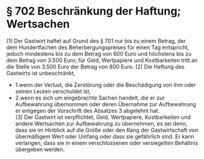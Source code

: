 # § 702 Beschränkung der Haftung; Wertsachen
(1) Der Gastwirt haftet auf Grund des § 701 nur bis zu einem Betrag, der dem Hundertfachen des Beherbergungspreises für einen Tag entspricht, jedoch mindestens bis zu dem Betrag von 600 Euro und höchstens bis zu dem Betrag von 3.500 Euro; für Geld, Wertpapiere und Kostbarkeiten tritt an die Stelle von 3.500 Euro der Betrag von 800 Euro.
(2) Die Haftung des Gastwirts ist unbeschränkt,
* 1.wenn der Verlust, die Zerstörung oder die Beschädigung von ihm oder seinen Leuten verschuldet ist,
* 2.wenn es sich um eingebrachte Sachen handelt, die er zur Aufbewahrung übernommen oder deren Übernahme zur Aufbewahrung er entgegen der Vorschrift des Absatzes 3 abgelehnt hat.  
(3) Der Gastwirt ist verpflichtet, Geld, Wertpapiere, Kostbarkeiten und andere Wertsachen zur Aufbewahrung zu übernehmen, es sei denn, dass sie im Hinblick auf die Größe oder den Rang der Gastwirtschaft von übermäßigem Wert oder Umfang oder dass sie gefährlich sind. Er kann verlangen, dass sie in einem verschlossenen oder versiegelten Behältnis übergeben werden.